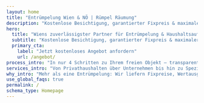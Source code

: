 ```yaml
---
layout: home
title: "Entrümpelung Wien & NÖ | Rümpel Räumung"
description: "Kostenlose Besichtigung, garantierter Fixpreis & maximaler Wertausgleich für Haushaltsauflösungen, Firmenräumungen und Spezialfälle in Wien."
hero:
  title: "Wiens zuverlässigster Partner für Entrümpelung & Haushaltsauflösung."
  subtitle: "Kostenlose Besichtigung, garantierter Fixpreis & maximaler Wertausgleich. Wir erledigen Ihre Räumung inklusive Wertanrechnung und besenreiner Übergabe."
  primary_cta:
    label: "Jetzt kostenloses Angebot anfordern"
    url: /angebot/
process_intro: "In nur 4 Schritten zu Ihrem freien Objekt – transparent, schnell und dokumentiert."
services_intro: "Von Privathaushalten über Unternehmen bis hin zu Spezialfällen: Wir decken jede Entrümpelung in Wien und Umgebung ab."
why_intro: "Mehr als eine Entrümpelung: Wir liefern Fixpreise, Wertausgleich und geprüfte Teams, die jedes Objekt besenrein übergeben."
use_global_faqs: true
permalink: /
schema_type: Homepage
---
```


